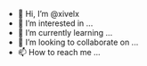 - 👋 Hi, I’m @xivelx
- 👀 I’m interested in ...
- 🌱 I’m currently learning ...
- 💞️ I’m looking to collaborate on ...
- 📫 How to reach me ...

<!---
xivelx/xivelx is a ✨ special ✨ repository because its `README.md` (this file) appears on your GitHub profile.
You can click the Preview link to take a look at your changes.
--->
